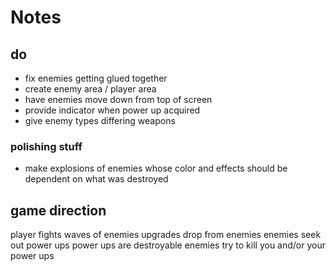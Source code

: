 # Notes
## do
- fix enemies getting glued together 
- create enemy area / player area
- have enemies move down from top of screen
- provide indicator when power up acquired
- give enemy types differing weapons

### polishing stuff
- make explosions of enemies whose color and effects should be dependent on what was destroyed

## game direction
player fights waves of enemies
upgrades drop from enemies
enemies seek out power ups
power ups are destroyable
enemies try to kill you and/or your power ups